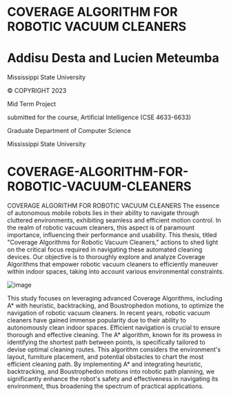 # COVERAGE ALGORITHM FOR ROBOTIC VACUUM CLEANERS

# Addisu Desta and Lucien Meteumba

Mississippi State University

© COPYRIGHT 2023

Mid Term Project

submitted for the course, Artificial Intelligence (CSE 4633-6633)

Graduate Department of Computer Science 

Mississippi State University

# COVERAGE-ALGORITHM-FOR-ROBOTIC-VACUUM-CLEANERS
COVERAGE ALGORITHM FOR ROBOTIC VACUUM CLEANERS
The essence of autonomous mobile robots lies in their ability to navigate through cluttered environments, exhibiting seamless and efficient motion control. In the realm of robotic vacuum cleaners, this aspect is of paramount importance, influencing their performance and usability. This thesis, titled "Coverage Algorithms for Robotic Vacuum Cleaners," actions to shed light on the critical focus required in navigating these automated cleaning devices. Our objective is to thoroughly explore and analyze Coverage Algorithms that empower robotic vacuum cleaners to efficiently maneuver within indoor spaces, taking into account various environmental constraints.

![image](https://github.com/addisu/COVERAGE-ALGORITHM-FOR-ROBOTIC-VACUUM-CLEANERS/assets/3701463/edcb1e68-e397-49e9-9aec-d50a9d46ee13)


This study focuses on leveraging advanced Coverage Algorithms, including A* with heuristic, backtracking, and Boustrophedon motions, to optimize the navigation of robotic vacuum cleaners. In recent years, robotic vacuum cleaners have gained immense popularity due to their ability to autonomously clean indoor spaces. Efficient navigation is crucial to ensure thorough and effective cleaning. The A* algorithm, known for its prowess in identifying the shortest path between points, is specifically tailored to devise optimal cleaning routes. This algorithm considers the environment's layout, furniture placement, and potential obstacles to chart the most efficient cleaning path. By implementing A* and integrating heuristic, backtracking, and Boustrophedon motions into robotic path planning, we significantly enhance the robot's safety and effectiveness in navigating its environment, thus broadening the spectrum of practical applications.
